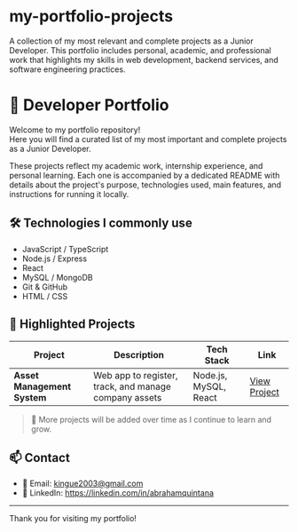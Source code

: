 # my-portfolio-projects
A collection of my most relevant and complete projects as a Junior Developer. This portfolio includes personal, academic, and professional work that highlights my skills in web development, backend services, and software engineering practices.

# 💼 Developer Portfolio

Welcome to my portfolio repository!  
Here you will find a curated list of my most important and complete projects as a Junior Developer.

These projects reflect my academic work, internship experience, and personal learning. Each one is accompanied by a dedicated README with details about the project's purpose, technologies used, main features, and instructions for running it locally.

## 🛠️ Technologies I commonly use

- JavaScript / TypeScript
- Node.js / Express
- React
- MySQL / MongoDB
- Git & GitHub
- HTML / CSS

## 🚀 Highlighted Projects

| Project | Description | Tech Stack | Link |
|--------|-------------|------------|------|
| **Asset Management System** | Web app to register, track, and manage company assets | Node.js, MySQL, React | [View Project](./Asset-Management-System/) |

> 📌 More projects will be added over time as I continue to learn and grow.

## 📫 Contact

- 📧 Email: kingue2003@gmail.com  
- 💼 LinkedIn: https://linkedin.com/in/abrahamquintana 

---

Thank you for visiting my portfolio!
